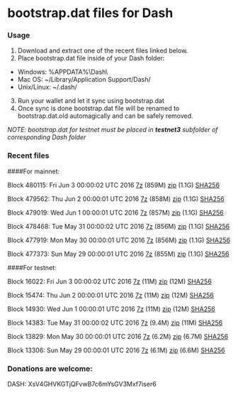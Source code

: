 # bootstrap.dat files for Dash

### Usage

1. Download and extract one of the recent files linked below.
2. Place bootstrap.dat file inside of your Dash folder:
 - Windows: %APPDATA%\Dash\
 - Mac OS: ~/Library/Application Support/Dash/
 - Unix/Linux: ~/.dash/
3. Run your wallet and let it sync using bootstrap.dat
4. Once sync is done bootstrap.dat file will be renamed to bootstrap.dat.old automagically and can be safely removed.

_NOTE: bootstrap.dat for testnet must be placed in **testnet3** subfolder of corresponding Dash folder_

### Recent files

####For mainnet:

Block 480115: Fri Jun  3 00:00:02 UTC 2016 [7z](https://transfer.sh/odrc4/bootstrap.dat.20160603.7z) (859M) [zip](https://transfer.sh/uGyQ2/bootstrap.dat.20160603.zip) (1.1G) [SHA256](https://transfer.sh/xvKAA/sha256.txt)

Block 479562: Thu Jun  2 00:00:01 UTC 2016 [7z](https://transfer.sh/t1lRp/bootstrap.dat.20160602.7z) (858M) [zip](https://transfer.sh/Pbr6Z/bootstrap.dat.20160602.zip) (1.1G) [SHA256](https://transfer.sh/GfpIB/sha256.txt)

Block 479019: Wed Jun  1 00:00:01 UTC 2016 [7z](https://transfer.sh/Efifk/bootstrap.dat.20160601.7z) (857M) [zip](https://transfer.sh/TNtuB/bootstrap.dat.20160601.zip) (1.1G) [SHA256](https://transfer.sh/V4Qhd/sha256.txt)

Block 478468: Tue May 31 00:00:02 UTC 2016 [7z](https://transfer.sh/js0Gk/bootstrap.dat.20160531.7z) (856M) [zip](https://transfer.sh/AklaI/bootstrap.dat.20160531.zip) (1.1G) [SHA256](https://transfer.sh/POUFv/sha256.txt)

Block 477919: Mon May 30 00:00:01 UTC 2016 [7z](https://transfer.sh/a6ybm/bootstrap.dat.20160530.7z) (856M) [zip](https://transfer.sh/UEiyK/bootstrap.dat.20160530.zip) (1.1G) [SHA256](https://transfer.sh/ORwUJ/sha256.txt)

Block 477373: Sun May 29 00:00:01 UTC 2016 [7z](https://transfer.sh/GSfO6/bootstrap.dat.20160529.7z) (855M) [zip](https://transfer.sh/vsoao/bootstrap.dat.20160529.zip) (1.1G) [SHA256](https://transfer.sh/ng9F0/sha256.txt)

####For testnet:

Block 16022: Fri Jun  3 00:00:02 UTC 2016 [7z](https://transfer.sh/2DTvT/bootstrap.dat.20160603.7z) (11M) [zip](https://transfer.sh/paXUb/bootstrap.dat.20160603.zip) (12M) [SHA256](https://transfer.sh/dNrEm/sha256.txt)

Block 15474: Thu Jun  2 00:00:01 UTC 2016 [7z](https://transfer.sh/FnRHd/bootstrap.dat.20160602.7z) (11M) [zip](https://transfer.sh/IrPAD/bootstrap.dat.20160602.zip) (12M) [SHA256](https://transfer.sh/qhcd5/sha256.txt)

Block 14930: Wed Jun  1 00:00:01 UTC 2016 [7z](https://transfer.sh/11NGhW/bootstrap.dat.20160601.7z) (11M) [zip](https://transfer.sh/FZWWC/bootstrap.dat.20160601.zip) (12M) [SHA256](https://transfer.sh/HM4Fo/sha256.txt)

Block 14383: Tue May 31 00:00:02 UTC 2016 [7z](https://transfer.sh/ew3VW/bootstrap.dat.20160531.7z) (9.4M) [zip](https://transfer.sh/bYrk1/bootstrap.dat.20160531.zip) (11M) [SHA256](https://transfer.sh/SepQm/sha256.txt)

Block 13829: Mon May 30 00:00:01 UTC 2016 [7z](https://transfer.sh/SD5Nk/bootstrap.dat.20160530.7z) (6.2M) [zip](https://transfer.sh/JDpHZ/bootstrap.dat.20160530.zip) (6.7M) [SHA256](https://transfer.sh/1GXhJ/sha256.txt)

Block 13306: Sun May 29 00:00:01 UTC 2016 [7z](https://transfer.sh/4nU2h/bootstrap.dat.20160529.7z) (6.1M) [zip](https://transfer.sh/13wB3r/bootstrap.dat.20160529.zip) (6.6M) [SHA256](https://transfer.sh/R2k85/sha256.txt)

### Donations are welcome:

DASH: XsV4GHVKGTjQFvwB7c6mYsGV3Mxf7iser6
